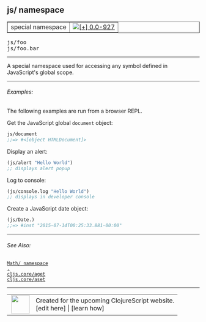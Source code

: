 ## js/ namespace



 <table border="1">
<tr>
<td>special namespace</td>
<td><a href="https://github.com/cljsinfo/cljs-api-docs/tree/0.0-927"><img valign="middle" alt="[+] 0.0-927" title="Added in 0.0-927" src="https://img.shields.io/badge/+-0.0--927-lightgrey.svg"></a> </td>
</tr>
</table>

<samp>js/foo</samp><br>
<samp>js/foo.bar</samp><br>

---


A special namespace used for accessing any symbol defined
in JavaScript's global scope.



---

###### Examples:

The following examples are run from a browser REPL.

Get the JavaScript global `document` object:

```clj
js/document
;;=> #<[object HTMLDocument]>
```

Display an alert:

```clj
(js/alert "Hello World")
;; displays alert popup
```

Log to console:

```clj
(js/console.log "Hello World")
;; displays in developer console
```

Create a JavaScript date object:

```clj
(js/Date.)
;;=> #inst "2015-07-14T00:25:33.881-00:00"
```



---

###### See Also:

[`Math/ namespace`](../syntax/Math-namespace.md)<br>
[`.`](../special/DOT.md)<br>
[`cljs.core/aget`](../cljs.core/aget.md)<br>
[`cljs.core/aset`](../cljs.core/aset.md)<br>

---








 <table>
<tr><td>
<img valign="middle" align="right" width="48px" src="http://i.imgur.com/Hi20huC.png">
</td><td>
Created for the upcoming ClojureScript website.<br>
[edit here] | [learn how]
</td></tr></table>

[edit here]:https://github.com/cljsinfo/cljs-api-docs/blob/master/cljsdoc/syntax/js-namespace.cljsdoc
[learn how]:https://github.com/cljsinfo/cljs-api-docs/wiki/cljsdoc-files

<!--

This information was too distracting to show to readers, but I'll leave it
commented here since it is helpful to:

- pretty-print the data used to generate this document
- and show how to retrieve that data



The API data for this symbol:

```clj
{:description "A special namespace used for accessing any symbol defined\nin JavaScript's global scope.",
 :syntax-equiv {:edn-url nil, :clj-url nil},
 :ns "syntax",
 :name "js-namespace",
 :name-encode "js-namespace",
 :history [["+" "0.0-927"]],
 :type "special namespace",
 :related ["syntax/Math-namespace"
           "special/."
           "cljs.core/aget"
           "cljs.core/aset"],
 :full-name-encode "syntax/js-namespace",
 :usage ["js/foo" "js/foo.bar"],
 :examples [{:id "06f234",
             :content "The following examples are run from a browser REPL.\n\nGet the JavaScript global `document` object:\n\n```clj\njs/document\n;;=> #<[object HTMLDocument]>\n```\n\nDisplay an alert:\n\n```clj\n(js/alert \"Hello World\")\n;; displays alert popup\n```\n\nLog to console:\n\n```clj\n(js/console.log \"Hello World\")\n;; displays in developer console\n```\n\nCreate a JavaScript date object:\n\n```clj\n(js/Date.)\n;;=> #inst \"2015-07-14T00:25:33.881-00:00\"\n```"}],
 :full-name "syntax/js-namespace",
 :display "js/ namespace",
 :cljsdoc-url "https://github.com/cljsinfo/cljs-api-docs/blob/master/cljsdoc/syntax/js-namespace.cljsdoc"}

```

Retrieve the API data for this symbol:

```clj
;; from Clojure REPL
(require '[clojure.edn :as edn])
(-> (slurp "https://raw.githubusercontent.com/cljsinfo/cljs-api-docs/catalog/cljs-api.edn")
    (edn/read-string)
    (get-in [:symbols "syntax/js-namespace"]))
```

-->
